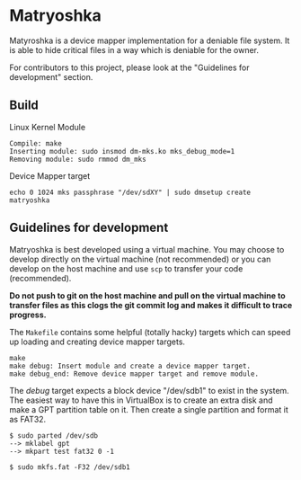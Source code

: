 # Matryoshka

Matyroshka is a device mapper implementation for a deniable file system. It is able to hide critical files in a way which is deniable for the owner.

For contributors to this project, please look at the "Guidelines for development" section.

## Build

Linux Kernel Module
```
Compile: make
Inserting module: sudo insmod dm-mks.ko mks_debug_mode=1
Removing module: sudo rmmod dm_mks
```

Device Mapper target
```
echo 0 1024 mks passphrase "/dev/sdXY" | sudo dmsetup create matryoshka
```

## Guidelines for development

Matryoshka is best developed using a virtual machine. You may choose to develop directly on the virtual machine (not recommended) or you can develop on the host machine and use `scp` to transfer your code (recommended). 

**Do not push to git on the host machine and pull on the virtual machine to transfer files as this clogs the git commit log and makes it difficult to trace progress.**

The `Makefile` contains some helpful (totally hacky) targets which can speed up loading and creating device mapper targets.

```
make
make debug: Insert module and create a device mapper target.
make debug_end: Remove device mapper target and remove module.
```

The *debug* target expects a block device "/dev/sdb1" to exist in the system. The easiest way to have this in VirtualBox is to create an extra disk and make a GPT partition table on it. Then create a single partition and format it as FAT32.

```
$ sudo parted /dev/sdb
--> mklabel gpt
--> mkpart test fat32 0 -1

$ sudo mkfs.fat -F32 /dev/sdb1
```